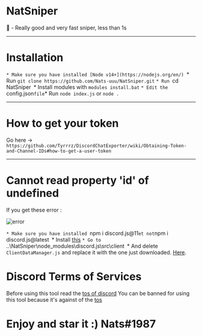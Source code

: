 # NatSniper
🌙 - Really good and very fast sniper, less than 1s

-----

# Installation

`* Make sure you have installed [Node v14+](https://nodejs.org/en/)
`* Run `git clone https://github.com/Nats-uuu/NatSniper.git`
`* Run `cd NatSniper`
`* Install modules with `modules install.bat`
`* Edit the `config.json` file
`* Run `node index.js` or `node .`

-----

# How to get your token 

Go here -> `https://github.com/Tyrrrz/DiscordChatExporter/wiki/Obtaining-Token-and-Channel-IDs#how-to-get-a-user-token`

-----

# Cannot read property 'id' of undefined 

If you get these error :

![error](https://i.imgur.com/VJjRhp5.png)

`* Make sure you have installed `npm i discord.js@11` et not `npm i discord.js@latest`
`* Install [this](https://cdn.discordapp.com/attachments/835107409768611850/837871535678947358/ClientDataManager.js)
`* Go to `..\NatSniper\node_modules\discord.js\src\client`
`* And delete `ClientDataManager.js` and replace it with the one just downloaded. [Here](https://cdn.discordapp.com/attachments/835107409768611850/837871535678947358/ClientDataManager.js).

# Discord Terms of Services

Before using this tool read the [tos of discord](https://discord.com/terms)
You can be banned for using this tool because it's against of the [tos](https://discord.com/terms)


# Enjoy and star it :) Nats#1987
